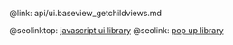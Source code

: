 @link: api/ui.baseview_getchildviews.md

@seolinktop: [javascript ui library](https://webix.com)
@seolink: [pop up library](https://webix.com/widget/popup/)